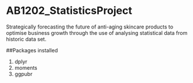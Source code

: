 # AB1202_StatisticsProject

Strategically forecasting the future of anti-aging skincare products to optimise business growth through the use of analysing statistical data from historic data set.

##Packages installed 
1. dplyr
2. moments
3. ggpubr